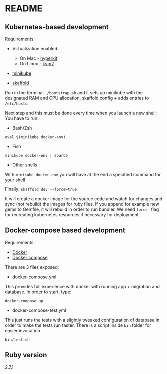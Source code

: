 # README

## Kubernetes-based development

Requirements:

- Virtualization enabled
  - On Mac - [hyperkit](https://minikube.sigs.k8s.io/docs/drivers/hyperkit/)
  - On Linux -  [kvm2](https://minikube.sigs.k8s.io/docs/drivers/kvm2/)

- [minikube](https://minikube.sigs.k8s.io/docs/)
- [skaffold](https://skaffold.dev/)

Run in the terminal `./bootstrap.sh` and it sets up minikube with the designated 
RAM and CPU allocation, skaffold config + adds entries to `/etc/hosts`.

Next step and this must be done every time when you launch a new shell: You have to 
run:

* Bash/Zsh

`eval $(minikube docker-env)`

* Fish

`minikube docker-env | source`

* Other shells

With `minikube docker-env` you will have at the end a specified command for your shell 


Finally: `skaffold dev --force=true`

It will create a docker image for the source code and watch for changes and sync (not rebuild) the images for ruby files. If you append
for example new gems to Gemfile, it will rebuild in order to run bundler. We need `force ` flag for recreating 
kubernetes resources if necessary for deployment

## Docker-compose based development

Requirements:

- [Docker](https://www.docker.com/)
- [Docker compose](https://docs.docker.com/compose/)

There are 3 files exposed: 

* docker-compose.yml

This provides full experience with docker with running app + migration and database.
In order to start, type: 

`docker-compose up`

* docker-compose-test.yml

This just runs the tests with a slightly tweaked configuration of database in order 
to make the tests run faster. There is a script inside `bin` folder for easier invocation.

`bin/test.sh`

## Ruby version

2.7.1